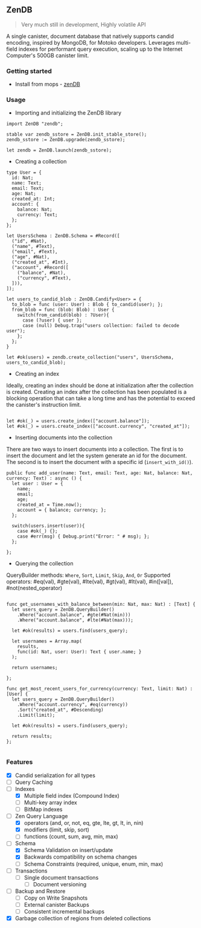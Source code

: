 ## ZenDB

> Very much still in development, Highly volatile API

A single canister, document database that natively supports candid encoding, inspired by MongoDB, for Motoko developers. Leverages multi-field indexes for performant query execution, scaling up to the Internet Computer's 500GB canister limit.

### Getting started

- Install from mops - [zenDB](https://mops.one)

### Usage

- Importing and initializing the ZenDB library

```motoko
import ZenDB "zendb";

stable var zendb_sstore = ZenDB.init_stable_store();
zendb_sstore := ZenDB.upgrade(zendb_sstore);

let zendb = ZenDB.launch(zendb_sstore);
```

- Creating a collection

```motoko
type User = {
  id: Nat;
  name: Text;
  email: Text;
  age: Nat;
  created_at: Int;
  account: {
    balance: Nat;
    currency: Text;
  };
};

let UsersSchema : ZenDB.Schema = #Record([
  ("id", #Nat),
  ("name", #Text),
  ("email", #Text),
  ("age", #Nat),
  ("created_at", #Int),
  ("account", #Record([
    ("balance", #Nat),
    ("currency", #Text),
  ])),
]);

let users_to_candid_blob : ZenDB.Candify<User> = {
  to_blob = func (user: User) : Blob { to_candid(user); };
  from_blob = func (blob: Blob) : User {
    switch(from_candid(blob) : ?User){
      case (?user) { user };
      case (null) Debug.trap("users collection: failed to decode user");
    };
  };
}

let #ok(users) = zendb.create_collection("users", UsersSchema, users_to_candid_blob);

```

- Creating an index

Ideally, creating an index should be done at initialization after the collection is created.
Creating an index after the collection has been populated is a blocking operation that can take a long time and has the potential to exceed the canister's instruction limit.

```motoko

let #ok(_) = users.create_index(["account.balance"]);
let #ok(_) = users.create_index(["account.currency", "created_at"]);

```

- Inserting documents into the collection

There are two ways to insert documents into a collection.
The first is to insert the document and let the system generate an id for the document.
The second is to insert the document with a specific id (`insert_with_id()`).

```motoko
public func add_user(name: Text, email: Text, age: Nat, balance: Nat, currency: Text) : async () {
  let user : User = {
    name;
    email;
    age;
    created_at = Time.now();
    account = { balance; currency; };
  };

  switch(users.insert(user)){
    case #ok(_) {};
    case #err(msg) { Debug.print("Error: " # msg); };
  };

};
```

- Querying the collection

QueryBuilder methods: `Where`, `Sort`, `Limit`, `Skip`, `And`, `Or`
Supported operators: #eq(val), #gte(val), #lte(val), #gt(val), #lt(val), #in([val]), #not(nested_operator)

```motoko

func get_usernames_with_balance_between(min: Nat, max: Nat) : [Text] {
  let users_query = ZenDB.QueryBuilder()
    .Where("account.balance", #gte(#Nat(min)))
    .Where("account.balance", #lte(#Nat(max)));

  let #ok(results) = users.find(users_query);

  let usernames = Array.map(
    results,
    func(id: Nat, user: User): Text { user.name; }
  );

  return usernames;

};

func get_most_recent_users_for_currency(currency: Text, limit: Nat) : [User] {
  let users_query = ZenDB.QueryBuilder()
    .Where("account.currency", #eq(currency))
    .Sort("created_at", #Descending)
    .Limit(limit);

  let #ok(results) = users.find(users_query);

  return results;
};


```

### Features

- [x] Candid serialization for all types
- [ ] Query Caching
- [ ] Indexes
  - [x] Multiple field index (Compound Index)
  - [ ] Multi-key array index
  - [ ] BitMap indexes
- [ ] Zen Query Language
  - [x] operators (and, or, not, eq, gte, lte, gt, lt, in, nin)
  - [x] modifiers (limit, skip, sort)
  - [ ] functions (count, sum, avg, min, max)
- [ ] Schema
  - [x] Schema Validation on insert/update
  - [x] Backwards compatibility on schema changes
  - [ ] Schema Constraints (required, unique, enum, min, max)
- [ ] Transactions
  - [ ] Single document transactions
    - [ ] Document versioning
- [ ] Backup and Restore
  - [ ] Copy on Write Snapshots
  - [ ] External canister Backups
  - [ ] Consistent incremental backups
- [x] Garbage collection of regions from deleted collections
